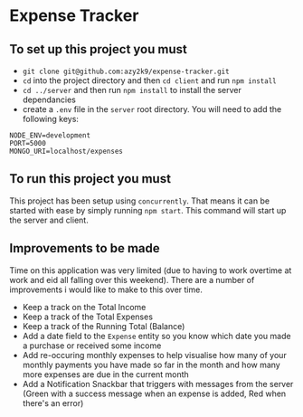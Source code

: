 # Expense Tracker 

To set up this project you must 
-
- `git clone git@github.com:azy2k9/expense-tracker.git`
- `cd` into the project directory and then `cd client` and run `npm install`
- `cd ../server` and then run `npm install` to install the server dependancies
- create a `.env` file in the `server` root directory. You will need to add the following keys: 
```
NODE_ENV=development
PORT=5000
MONGO_URI=localhost/expenses
```

To run this project you must
-
This project has been setup using `concurrently`. That means it can be started with ease by simply running `npm start`. This command will start up the server and client.

Improvements to be made
-
Time on this application was very limited (due to having to work overtime at work and eid all falling over this weekend). There are a number of improvements i would like to make to this over time.

- Keep a track on the Total Income
- Keep a track of the Total Expenses
- Keep a track of the Running Total (Balance)
- Add a date field to the `Expense` entity so you know which date you made a purchase or received some income
- Add re-occuring monthly expenses to help visualise how many of your monthly payments you have made so far in the month and how many more expenses are due in the current month
- Add a Notification Snackbar that triggers with messages from the server (Green with a success message when an expense is added, Red when there's an error) 

